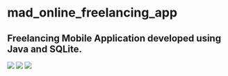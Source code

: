 # mad_online_freelancing_app
## Freelancing Mobile Application developed using Java and SQLite.

![](https://media.giphy.com/media/b06PnVBQLOgO5eYdSh/giphy.gif)   ![](https://media.giphy.com/media/ZYeI8GvTS2PnvHbdXR/giphy.gif)  ![](https://media.giphy.com/media/CaE6STxKNasNNAV7L4/giphy.gif)
